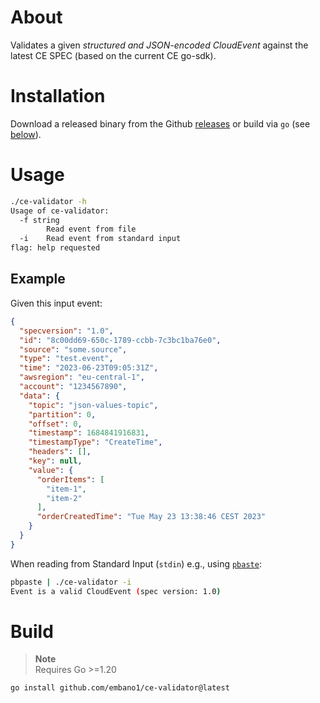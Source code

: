 # About

Validates a given *structured and JSON-encoded CloudEvent* against the latest CE SPEC (based on the current CE go-sdk).

# Installation

Download a released binary from the Github [releases](https://github.com/embano1/ce-validator/releases) or build via `go` (see [below](#build)).

# Usage

```bash
./ce-validator -h
Usage of ce-validator:
  -f string
        Read event from file
  -i    Read event from standard input
flag: help requested
```

## Example

Given this input event:

```json
{
  "specversion": "1.0",
  "id": "8c00dd69-650c-1789-ccbb-7c3bc1ba76e0",
  "source": "some.source",
  "type": "test.event",
  "time": "2023-06-23T09:05:31Z",
  "awsregion": "eu-central-1",
  "account": "1234567890",
  "data": {
    "topic": "json-values-topic",
    "partition": 0,
    "offset": 0,
    "timestamp": 1684841916831,
    "timestampType": "CreateTime",
    "headers": [],
    "key": null,
    "value": {
      "orderItems": [
        "item-1",
        "item-2"
      ],
      "orderCreatedTime": "Tue May 23 13:38:46 CEST 2023"
    }
  }
}
```

When reading from Standard Input (`stdin`) e.g., using [`pbaste`](https://ss64.com/osx/pbpaste.html):

```bash
pbpaste | ./ce-validator -i
Event is a valid CloudEvent (spec version: 1.0)
```

# Build

> **Note**  
> Requires Go >=1.20

```bash
go install github.com/embano1/ce-validator@latest
```